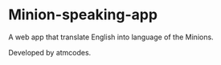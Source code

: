 # Minion-speaking-app
A web app that translate English into language of the Minions.

Developed by atmcodes.
